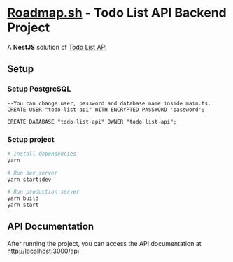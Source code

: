 # [Roadmap.sh](https://roadmap.sh) - Todo List API Backend Project

A **NestJS** solution of [Todo List API](https://roadmap.sh/projects/todo-list-api)

## Setup

### Setup PostgreSQL

```PostgreSQL
--You can change user, password and database name inside main.ts.
CREATE USER "todo-list-api" WITH ENCRYPTED PASSWORD 'password';

CREATE DATABASE "todo-list-api" OWNER "todo-list-api";
```

### Setup project

```bash
# Install dependencies
yarn 

# Run dev server
yarn start:dev

# Run production server
yarn build
yarn start
```

## API Documentation

After running the project, you can access the API documentation at [http://localhost:3000/api](http://localhost:3000/api)
